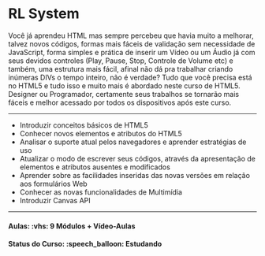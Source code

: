 <h1>RL System</h1>

<p>
Você já aprendeu HTML mas sempre percebeu que havia muito a melhorar, talvez novos códigos, formas mais fáceis de validação sem necessidade de JavaScript, forma simples e 
prática de inserir um Vídeo ou um Áudio já com seus devidos controles (Play, Pause, Stop, Controle de Volume etc) e também, uma estrutura mais fácil, afinal não dá pra 
trabalhar criando inúmeras DIVs o tempo inteiro, não é verdade? Tudo que você precisa está no HTML5 e tudo isso e muito mais é abordado neste curso de HTML5. Designer ou 
Programador, certamente seus trabalhos se tornarão mais fáceis e melhor acessado por todos os dispositivos após este curso.

<hr>

<ul>
    <li>Introduzir conceitos básicos de HTML5</li>
    <li>Conhecer novos elementos e atributos do HTML5</li>
    <li>Analisar o suporte atual pelos navegadores e aprender estratégias de uso</li>
    <li>Atualizar o modo de escrever seus códigos, através da apresentação de elementos e atributos ausentes e modificados</li>
    <li>Aprender sobre as facilidades inseridas das novas versões em relação aos formulários Web</li>
    <li>Conhecer as novas funcionalidades de Multimídia</li>
    <li>Introduzir Canvas API</li>
</ul>
</p>

<hr/>

<h4><b>Aulas:</b> :vhs: 9 Módulos + Vídeo-Aulas</h4>
<h4><b>Status do Curso:</b> :speech_balloon: Estudando</h4>
